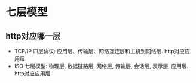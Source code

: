 # 七层模型

## http对应哪一层

- TCP/IP 四层协议: 应用层、传输层、网络互连层和主机到网络层. http对应应用层
- ISO 七层模型: 物理层, 数据链路层, 网络层, 传输层, 会话层, 表示层, 应用层.  http对应应用层